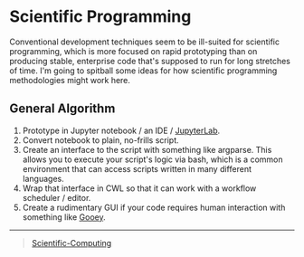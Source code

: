 

Scientific Programming
======================

Conventional development techniques seem to be ill-suited for scientific programming, which is more focused on rapid prototyping than on producing stable, enterprise code that's supposed to run for long stretches of time. I'm going to spitball some ideas for how scientific programming methodologies might work here.

General Algorithm
-----------------

1.  Prototype in Jupyter notebook / an IDE / [JupyterLab](JupyterLab).
2.  Convert notebook to plain, no-frills script.
3.  Create an interface to the script with something like argparse. This allows you to execute your script's logic via bash, which is a common environment that can access scripts written in many different languages.
4.  Wrap that interface in CWL so that it can work with a workflow scheduler / editor.
5.  Create a rudimentary GUI if your code requires human interaction with something like [Gooey](https://github.com/chriskiehl/Gooey).

* * * * *

> [Scientific-Computing](Scientific-Computing)
